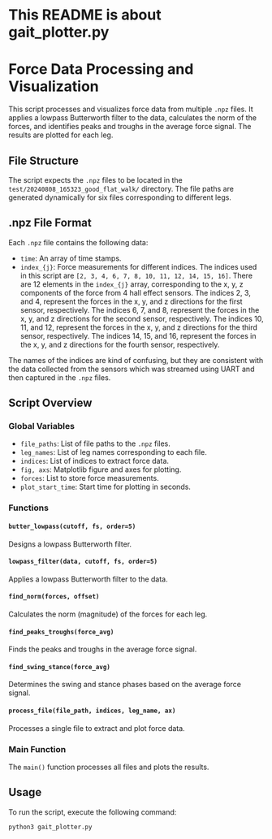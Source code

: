 # This README is about gait_plotter.py

# Force Data Processing and Visualization

This script processes and visualizes force data from multiple `.npz` files. It applies a lowpass Butterworth filter to the data, calculates the norm of the forces, and identifies peaks and troughs in the average force signal. The results are plotted for each leg.

## File Structure

The script expects the `.npz` files to be located in the `test/20240808_165323_good_flat_walk/` directory. The file paths are generated dynamically for six files corresponding to different legs.

## .npz File Format

Each `.npz` file contains the following data:
- `time`: An array of time stamps.
- `index_{j}`: Force measurements for different indices. The indices used in this script are `[2, 3, 4, 6, 7, 8, 10, 11, 12, 14, 15, 16]`.
There are 12 elements in the `index_{j}` array, corresponding to the x, y, z components of the force from 4 hall effect sensors.
The indices 2, 3, and 4, represent the forces in the x, y, and z directions for the first sensor, respectively.
The indices 6, 7, and 8, represent the forces in the x, y, and z directions for the second sensor, respectively.
The indices 10, 11, and 12, represent the forces in the x, y, and z directions for the third sensor, respectively.
The indices 14, 15, and 16, represent the forces in the x, y, and z directions for the fourth sensor, respectively.

The names of the indices are kind of confusing, but they are consistent with the data collected from the sensors which was streamed using UART and then captured in the `.npz` files.

## Script Overview

### Global Variables

- `file_paths`: List of file paths to the `.npz` files.
- `leg_names`: List of leg names corresponding to each file.
- `indices`: List of indices to extract force data.
- `fig, axs`: Matplotlib figure and axes for plotting.
- `forces`: List to store force measurements.
- `plot_start_time`: Start time for plotting in seconds.

### Functions

#### `butter_lowpass(cutoff, fs, order=5)`

Designs a lowpass Butterworth filter.

#### `lowpass_filter(data, cutoff, fs, order=5)`

Applies a lowpass Butterworth filter to the data.

#### `find_norm(forces, offset)`

Calculates the norm (magnitude) of the forces for each leg.

#### `find_peaks_troughs(force_avg)`

Finds the peaks and troughs in the average force signal.

#### `find_swing_stance(force_avg)`

Determines the swing and stance phases based on the average force signal.

#### `process_file(file_path, indices, leg_name, ax)`

Processes a single file to extract and plot force data.

### Main Function

The `main()` function processes all files and plots the results.

## Usage

To run the script, execute the following command:

`python3 gait_plotter.py`
